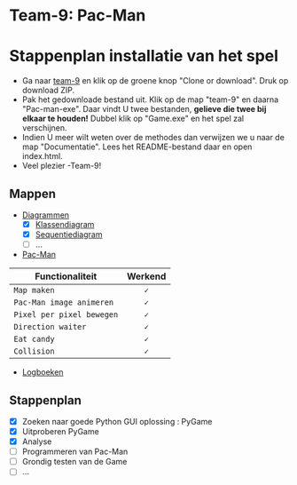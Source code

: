 # Team-9: Pac-Man
# Stappenplan installatie van het spel
  - Ga naar <a href=https://github.ugent.be/projectpython18/team-9>team-9</a> en klik op de groene knop "Clone or download". Druk op download ZIP.
  - Pak het gedownloade bestand uit. Klik op de map "team-9" en daarna "Pac-man-exe". Daar vindt U twee bestanden, <strong>gelieve die twee bij elkaar te houden!</strong> Dubbel klik op "Game.exe" en het spel zal verschijnen.
  - Indien U meer wilt weten over de methodes dan verwijzen we u naar de map "Documentatie". Lees het README-bestand daar en open index.html.
  - Veel plezier -Team-9!
## Mappen

-   <a href=https://github.ugent.be/projectpython18/team-9/tree/master/Diagrammen>Diagrammen</a>
    - [x] <a href=https://github.ugent.be/projectpython18/team-9/raw/master/Diagrammen/Pac-Man%20class%20diagram.png>Klassendiagram</a>
    - [x] <a href=https://github.ugent.be/projectpython18/team-9/raw/master/Diagrammen/Sequentiediagram.jpg>Sequentiediagram</a>
    - [ ] ...
-   <a href=https://github.ugent.be/projectpython18/team-9/tree/master/Pac-Man>Pac-Man</a>

| **Functionaliteit**   | **Werkend**           | 
| ------------- |:-------------:|
| `Map maken`     | `✓`      |
| `Pac-Man image animeren`    | `✓`       |
| `Pixel per pixel bewegen`    | `✓`       |
| `Direction waiter`    | `✓`       |
| `Eat candy`    | `✓`       |
| `Collision`    | `✓`       |

-	<a href=https://github.ugent.be/projectpython18/team-9/tree/master/logboeken>Logboeken</a>
    
## Stappenplan

- [x]   Zoeken naar goede Python GUI oplossing : PyGame
- [x]   Uitproberen PyGame
- [X]   Analyse
- [ ]   Programmeren van Pac-Man
- [ ]   Grondig testen van de Game
- [ ]   ...

